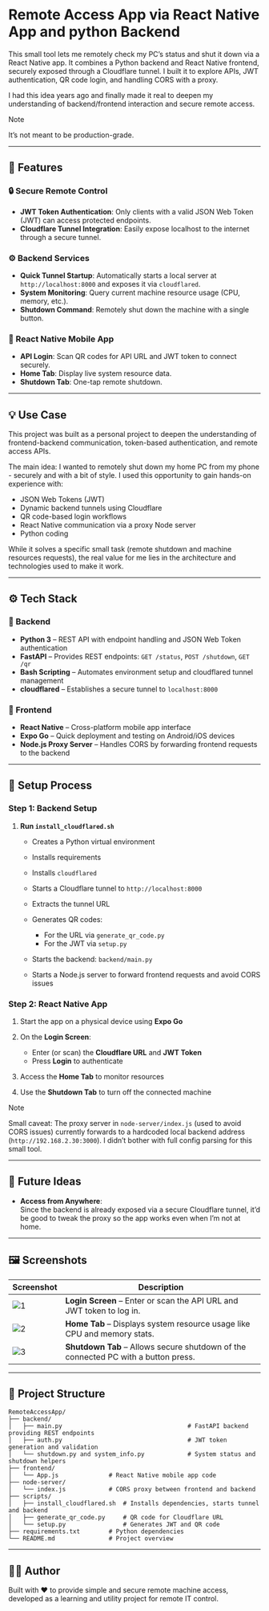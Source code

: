 # Remote Access App via React Native App and python Backend

This small tool lets me remotely check my PC’s status and shut it down via a React Native app. It combines a Python backend and React Native frontend, securely exposed through a Cloudflare tunnel. I built it to explore APIs, JWT authentication, QR code login, and handling CORS with a proxy.

I had this idea years ago and finally made it real to deepen my understanding of backend/frontend interaction and secure remote access.

> [!NOTE]
> It’s not meant to be production-grade.


---

## 🚀 Features

### 🔒 Secure Remote Control

* **JWT Token Authentication**: Only clients with a valid JSON Web Token (JWT) can access protected endpoints.
* **Cloudflare Tunnel Integration**: Easily expose localhost to the internet through a secure tunnel.

### ⚙️ Backend Services

* **Quick Tunnel Startup**: Automatically starts a local server at `http://localhost:8000` and exposes it via `cloudflared`.
* **System Monitoring**: Query current machine resource usage (CPU, memory, etc.).
* **Shutdown Command**: Remotely shut down the machine with a single button.

### 📱 React Native Mobile App

* **API Login**: Scan QR codes for API URL and JWT token to connect securely.
* **Home Tab**: Display live system resource data.
* **Shutdown Tab**: One-tap remote shutdown.

---

## 💡 Use Case

This project was built as a personal project to deepen the understanding of frontend-backend communication, token-based authentication, and remote access APIs.

The main idea: I wanted to remotely shut down my home PC from my phone - securely and with a bit of style. I used this opportunity to gain hands-on experience with:

- JSON Web Tokens (JWT)
- Dynamic backend tunnels using Cloudflare
- QR code-based login workflows
- React Native communication via a proxy Node server
- Python coding

While it solves a specific small task (remote shutdown and machine resources requests), the real value for me lies in the architecture and technologies used to make it work.


---

## ⚙️ Tech Stack

### 🔧 Backend

* **Python 3** – REST API with endpoint handling and JSON Web Token authentication
* **FastAPI** – Provides REST endpoints: `GET /status`, `POST /shutdown`, `GET /qr`
* **Bash Scripting** – Automates environment setup and cloudflared tunnel management
* **cloudflared** – Establishes a secure tunnel to `localhost:8000`

### 📱 Frontend

* **React Native** – Cross-platform mobile app interface
* **Expo Go** – Quick deployment and testing on Android/iOS devices
* **Node.js Proxy Server** – Handles CORS by forwarding frontend requests to the backend

---

## 🧩 Setup Process

### Step 1: Backend Setup

1. **Run `install_cloudflared.sh`**

   * Creates a Python virtual environment
   * Installs requirements
   * Installs `cloudflared`
   * Starts a Cloudflare tunnel to `http://localhost:8000`
   * Extracts the tunnel URL
   * Generates QR codes:

     * For the URL via `generate_qr_code.py`
     * For the JWT via `setup.py`
   * Starts the backend: `backend/main.py`
   * Starts a Node.js server to forward frontend requests and avoid CORS issues

### Step 2: React Native App

1. Start the app on a physical device using **Expo Go**
2. On the **Login Screen**:

   * Enter (or scan) the **Cloudflare URL** and **JWT Token**
   * Press **Login** to authenticate
3. Access the **Home Tab** to monitor resources
4. Use the **Shutdown Tab** to turn off the connected machine

> [!NOTE]
> Small caveat: The proxy server in `node-server/index.js` (used to avoid CORS issues) currently forwards to a hardcoded local backend address (`http://192.168.2.30:3000`).
> I didn’t bother with full config parsing for this small tool.


---

## 🔧 Future Ideas

- **Access from Anywhere**:  
  Since the backend is already exposed via a secure Cloudflare tunnel, it’d be good to tweak the proxy so the app works even when I’m not at home.


---


## 🖼️ Screenshots

| Screenshot              | Description                                                                        |
| ----------------------- | ---------------------------------------------------------------------------------- |
| ![1](screenshots/1.JPG) | **Login Screen** – Enter or scan the API URL and JWT token to log in.              |
| ![2](screenshots/2.JPG) | **Home Tab** – Displays system resource usage like CPU and memory stats.           |
| ![3](screenshots/3.JPG) | **Shutdown Tab** – Allows secure shutdown of the connected PC with a button press. |

---

## 📂 Project Structure

```
RemoteAccessApp/
├── backend/
│   ├── main.py                                   # FastAPI backend providing REST endpoints
│   ├── auth.py                                   # JWT token generation and validation
│   └── shutdown.py and system_info.py            # System status and shutdown helpers
├── frontend/
│   └── App.js              # React Native mobile app code
├── node-server/
│   └── index.js            # CORS proxy between frontend and backend
├── scripts/
│   ├── install_cloudflared.sh  # Installs dependencies, starts tunnel and backend
│   ├── generate_qr_code.py     # QR code for Cloudflare URL
│   └── setup.py                # Generates JWT and QR code
├── requirements.txt        # Python dependencies
└── README.md               # Project overview
```

---

## 🧑‍💻 Author

Built with ❤️ to provide simple and secure remote machine access, developed as a learning and utility project for remote IT control.
